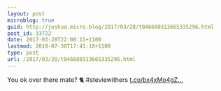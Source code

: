 ```yaml
---
layout: post
microblog: true
guid: http://joshua.micro.blog/2017/03/28/t846680313665335296.html
post_id: 33722
date: 2017-03-28T22:08:11+1100
lastmod: 2019-07-30T17:41:18+1100
type: post
url: /2017/03/28/t846680313665335296.html
---
```

You ok over there mate? 🐈 #steviewithers [t.co/bx4xMo4gZ...](https://t.co/bx4xMo4gZP)

